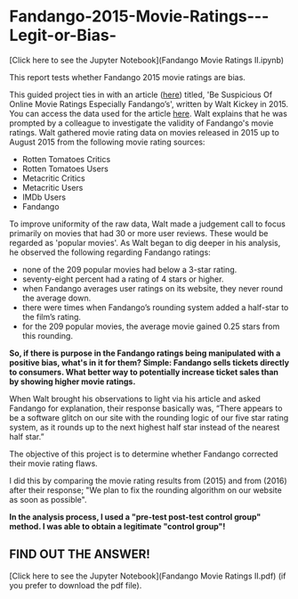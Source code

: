 # Fandango-2015-Movie-Ratings---Legit-or-Bias-
[Click here to see the Jupyter Notebook](Fandango Movie Ratings II.ipynb)

This report tests whether Fandango 2015 movie ratings are bias.

This guided project ties in with an article ([here](https://fivethirtyeight.com/features/fandango-movies-ratings/ 'here')) titled, 'Be Suspicious Of Online Movie Ratings Especially Fandango’s', written by Walt Kickey in 2015. You can access the data used for the article [here](https://github.com/fivethirtyeight/data/tree/master/fandango 'here'). Walt explains that he was prompted by a colleague to investigate the validity of Fandango's movie ratings. Walt gathered movie rating data on movies released in 2015 up to August 2015 from the following movie rating sources:

- Rotten Tomatoes Critics
- Rotten Tomatoes Users
- Metacritic Critics
- Metacritic Users
- IMDb Users
- Fandango

To improve uniformity of the raw data, Walt made a judgement call to focus primarily on movies that had 30 or more user reviews. These would be regarded as 'popular movies'. As Walt began to dig deeper in his analysis, he observed the following regarding Fandango ratings:

- none of the 209 popular movies had below a 3-star rating.
- seventy-eight percent had a rating of 4 stars or higher.
- when Fandango averages user ratings on its website, they never round the average down.
- there were times when Fandango’s rounding system added a half-star to the film’s rating.
- for the 209 popular movies, the average movie gained 0.25 stars from this rounding.

**So, if there is purpose in the Fandango ratings being manipulated with a positive bias, what's in it for them? Simple: Fandango sells tickets directly to consumers. What better way to potentially increase ticket sales than by showing higher movie ratings.**

When Walt brought his observations to light via his article and asked Fandango for explanation, their response basically was, “There appears to be a software glitch on our site with the rounding logic of our five star rating system, as it rounds up to the next highest half star instead of the nearest half star.”

The objective of this project is to determine whether Fandango corrected their movie rating flaws.

I did this by comparing the movie rating results from (2015) and from (2016) after their response; "We plan to fix the rounding algorithm on our website as soon as possible".

**In the analysis process, I used a "pre-test post-test control group" method. I was able to obtain a legitimate "control group"!**

## FIND OUT THE ANSWER!

[Click here to see the Jupyter Notebook](Fandango Movie Ratings II.pdf) (if you prefer to download the pdf file).
